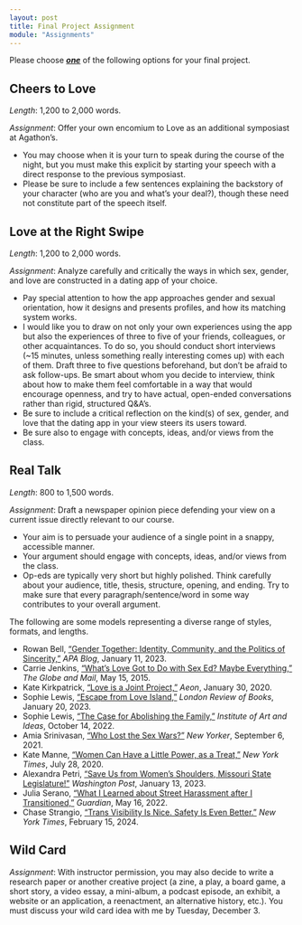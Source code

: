```yaml
---
layout: post
title: Final Project Assignment
module: "Assignments"
---
```


Please choose ***<u>one</u>*** of the following options for your final project.

## Cheers to Love

*Length*: 1,200 to 2,000 words.

*Assignment*: Offer your own encomium to Love as an additional symposiast at Agathon’s.

- You may choose when it is your turn to speak during the course of the night, but you must make this explicit by starting your speech with a direct response to the previous symposiast.
- Please be sure to include a few sentences explaining the backstory of your character (who are you and what’s your deal?), though these need not constitute part of the speech itself.

## Love at the Right Swipe

*Length*: 1,200 to 2,000 words.

*Assignment*: Analyze carefully and critically the ways in which sex, gender, and love are constructed in a dating app of your choice.

- Pay special attention to how the app approaches gender and sexual orientation, how it designs and presents profiles, and how its matching system works.
- I would like you to draw on not only your own experiences using the app but also the experiences of three to five of your friends, colleagues, or other acquaintances. To do so, you should conduct short interviews (~15 minutes, unless something really interesting comes up) with each of them. Draft three to five questions beforehand, but don’t be afraid to ask follow-ups. Be smart about whom you decide to interview, think about how to make them feel comfortable in a way that would encourage openness, and try to have actual, open-ended conversations rather than rigid, structured Q&A’s.
- Be sure to include a critical reflection on the kind(s) of sex, gender, and love that the dating app in your view steers its users toward.
- Be sure also to engage with concepts, ideas, and/or views from the class.

## Real Talk

*Length*: 800 to 1,500 words.

*Assignment*: Draft a newspaper opinion piece defending your view on a current issue directly relevant to our course.

- Your aim is to persuade your audience of a single point in a snappy, accessible manner.
- Your argument should engage with concepts, ideas, and/or views from the class.
- Op-eds are typically very short but highly polished. Think carefully about your audience, title, thesis, structure, opening, and ending. Try to make sure that every paragraph/sentence/word in some way contributes to your overall argument.

The following are some models representing a diverse range of styles, formats, and lengths.

- Rowan Bell, [“Gender Together: Identity, Community, and the Politics of Sincerity,”](https://blog.apaonline.org/2023/01/11/gender-together-identity-community-and-the-politics-of-sincerity/) *APA Blog*, January 11, 2023.
- Carrie Jenkins, [“What’s Love Got to Do with Sex Ed? Maybe Everything,”](https://www.theglobeandmail.com/opinion/whats-love-got-to-do-with-sex-ed-maybe-everything/article24456722/) *The Globe and Mail*, May 15, 2015.
- Kate Kirkpatrick, [“Love is a Joint Project,”](https://aeon.co/essays/simone-de-beauvoirs-authentic-love-is-a-project-of-equals) *Aeon*, January 30, 2020.
- Sophie Lewis, [“Escape from Love Island,”](https://www.lrb.co.uk/blog/2023/january/escape-from-love-island) *London Review of Books*, January 20, 2023.
- Sophie Lewis, [“The Case for Abolishing the Family,”](https://iai.tv/articles/the-case-for-abolishing-the-family-auid-2267) *Institute of Art and Ideas*, October 14, 2022.
- Amia Srinivasan, [“Who Lost the Sex Wars?”](https://www.newyorker.com/magazine/2021/09/13/who-lost-the-sex-wars) *New Yorker*, September 6, 2021.
- Kate Manne, [“Women Can Have a Little Power, as a Treat,”](https://www.nytimes.com/2020/07/28/opinion/biden-vice-president-woman.html?unlocked_article_code=1.cU4.AdfV.CylySjm1JR-m&smid=url-share) *New York Times*, July 28, 2020.
- Alexandra Petri, [“Save Us from Women’s Shoulders, Missouri State Legislature!”](https://web.archive.org/web/20230113192227/https://www.washingtonpost.com/opinions/2023/01/13/missouri-legislature-dress-code-cardigan-satire/) *Washington Post*, January 13, 2023.
- Julia Serano, [“What I Learned about Street Harassment after I Transitioned,”](https://www.theguardian.com/world/2022/may/16/street-harassment-women-public) *Guardian*, May 16, 2022.
- Chase Strangio, [“Trans Visibility Is Nice. Safety Is Even Better.”](https://www.nytimes.com/2024/02/15/opinion/trans-visibility-legislative-rights.html?unlocked_article_code=1.bE4.mSIL.itA_jnNNWmHM&smid=url-share) *New York Times*, February 15, 2024. 

## Wild Card

*Assignment*: With instructor permission, you may also decide to write a research paper or another creative project (a zine, a play, a board game, a short story, a video essay, a mini-album, a podcast episode, an exhibit, a website or an application, a reenactment, an alternative history, etc.). You must discuss your wild card idea with me by Tuesday, December 3.
